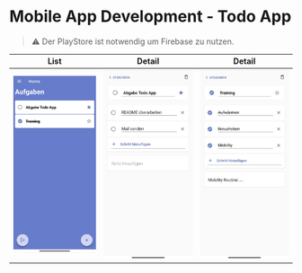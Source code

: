 # Mobile App Development - Todo App

> ⚠️ Der PlayStore ist notwendig um Firebase zu nutzen.

| List                          | Detail                            | Detail                            |
| ----------------------------- |---------------------------------- | --------------------------------- |
| ![Todo List](./todo_list.jpg) | ![Todo List](./todo_detail_1.jpg) | ![Todo List](./todo_detail_2.jpg) |


